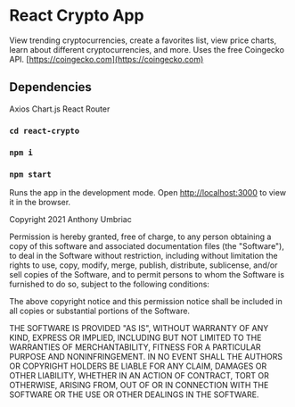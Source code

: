 # React Crypto App

View trending cryptocurrencies, create a favorites list, view price charts, learn about different cryptocurrencies, and more. Uses the free Coingecko API. [https://coingecko.com](https://coingecko.com)

## Dependencies
Axios
Chart.js
React Router

### `cd react-crypto`
### `npm i`
### `npm start`

Runs the app in the development mode.
Open [http://localhost:3000](http://localhost:3000) to view it in the browser.

Copyright 2021 Anthony Umbriac

Permission is hereby granted, free of charge, to any person obtaining a copy of this software and associated documentation files (the "Software"), to deal in the Software without restriction, including without limitation the rights to use, copy, modify, merge, publish, distribute, sublicense, and/or sell copies of the Software, and to permit persons to whom the Software is furnished to do so, subject to the following conditions:

The above copyright notice and this permission notice shall be included in all copies or substantial portions of the Software.

THE SOFTWARE IS PROVIDED "AS IS", WITHOUT WARRANTY OF ANY KIND, EXPRESS OR IMPLIED, INCLUDING BUT NOT LIMITED TO THE WARRANTIES OF MERCHANTABILITY, FITNESS FOR A PARTICULAR PURPOSE AND NONINFRINGEMENT. IN NO EVENT SHALL THE AUTHORS OR COPYRIGHT HOLDERS BE LIABLE FOR ANY CLAIM, DAMAGES OR OTHER LIABILITY, WHETHER IN AN ACTION OF CONTRACT, TORT OR OTHERWISE, ARISING FROM, OUT OF OR IN CONNECTION WITH THE SOFTWARE OR THE USE OR OTHER DEALINGS IN THE SOFTWARE.